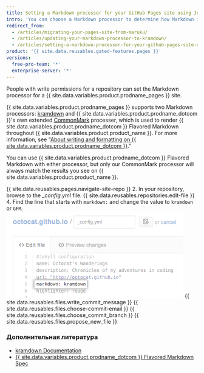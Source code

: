 ```yaml
---
title: Setting a Markdown processor for your GitHub Pages site using Jekyll
intro: 'You can choose a Markdown processor to determine how Markdown is rendered on your {{ site.data.variables.product.prodname_pages }} site.'
redirect_from:
  - /articles/migrating-your-pages-site-from-maruku/
  - /articles/updating-your-markdown-processor-to-kramdown/
  - /articles/setting-a-markdown-processor-for-your-github-pages-site-using-jekyll
product: '{{ site.data.reusables.gated-features.pages }}'
versions:
  free-pro-team: '*'
  enterprise-server: '*'
---
```


People with write permissions for a repository can set the Markdown processor for a {{ site.data.variables.product.prodname_pages }} site.

{{ site.data.variables.product.prodname_pages }} supports two Markdown processors: [kramdown](http://kramdown.gettalong.org/) and {{ site.data.variables.product.prodname_dotcom }}'s own extended [CommonMark](https://commonmark.org/) processer, which is used to render {{ site.data.variables.product.prodname_dotcom }} Flavored Markdown throughout {{ site.data.variables.product.product_name }}. For more information, see "[About writing and formatting on {{ site.data.variables.product.prodname_dotcom }}](/articles/about-writing-and-formatting-on-github)."

You can use {{ site.data.variables.product.prodname_dotcom }} Flavored Markdown with either processor, but only our CommonMark processor will always match the results you see on {{ site.data.variables.product.product_name }}.

{{ site.data.reusables.pages.navigate-site-repo }}
2. In your repository, browse to the *_config.yml* file.
{{ site.data.reusables.repositories.edit-file }}
4. Find the line that starts with `markdown:` and change the value to `kramdown` or `GFM`. ![Markdown setting in config.yml](/assets/images/help/pages/config-markdown-value.png)
{{ site.data.reusables.files.write_commit_message }}
{{ site.data.reusables.files.choose-commit-email }}
{{ site.data.reusables.files.choose_commit_branch }}
{{ site.data.reusables.files.propose_new_file }}

### Дополнительная литература

- [kramdown Documentation](https://kramdown.gettalong.org/documentation.html)
- [{{ site.data.variables.product.prodname_dotcom }} Flavored Markdown Spec](https://github.github.com/gfm/)
